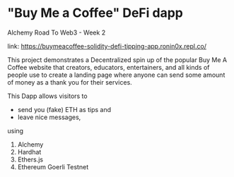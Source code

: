 # "Buy Me a Coffee" DeFi dapp
Alchemy Road To Web3 - Week 2

link: https://buymeacoffee-solidity-defi-tipping-app.ronin0x.repl.co/

This project demonstrates a Decentralized spin up of the popular Buy Me A Coffee website that creators, educators, entertainers, and all kinds of people use to create a landing page where anyone can send some amount of money as a thank you for their services.

This Dapp allows visitors to

* send you (fake) ETH as tips and
* leave nice messages,

using

1. Alchemy
2. Hardhat
3. Ethers.js
4. Ethereum Goerli Testnet

